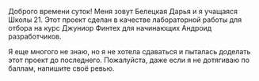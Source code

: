 Доброго времени суток! Меня зовут Белецкая Дарья и я учащаяся Школы 21.
Этот проект сделан в качестве лабораторной работы для отбора на курс Джуниор Финтех для начинающих Андроид разработчиков. 

Я еще многого не знаю, но я не хотела сдаваться и пыталась доделать этот проект до последнего. Пожалуйста, даже если я не дотягиваю по баллам, напишите своё ревью. 